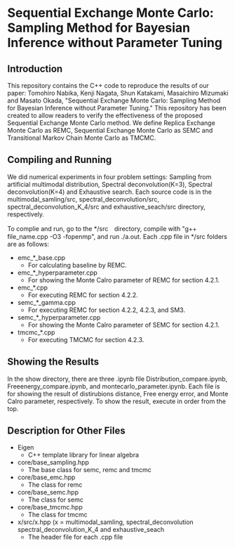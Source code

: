 # Sequential Exchange Monte Carlo: Sampling Method for Bayesian Inference without Parameter Tuning

## Introduction
This repository contains the C++ code to reproduce the results of our paper: Tomohiro Nabika, Kenji Nagata, Shun Katakami, Masaichiro Mizumaki and Masato Okada, "Sequential Exchange Monte Carlo: Sampling Method for Bayesian Inference without Parameter Tuning." This repository has been created to allow readers to verify the effectiveness of the proposed Sequential Exchange Monte Carlo method. We define Replica Exchange Monte Carlo as REMC, Sequential Exchange Monte Carlo as SEMC and Transitional Markov Chain Monte Carlo as TMCMC. 
## Compiling and Running
We did numerical experiments in four problem settings: Sampling from artificial multimodal distribution, Spectral deconvolution(K=3), Spectral deconvolution(K=4) and Exhaustive search. Each source code is in the multimodal_samling/src, spectral_deconvolution/src, spectral_deconvolution_K_4/src and exhaustive_seach/src directory, respectively. 

To complie and run, go to the */src　directory, compile with "g++ file_name.cpp -O3 -fopenmp", and run ./a.out. Each .cpp file in */src folders are as follows:

- emc_*_base.cpp
  - For calculating baseline by REMC.
- emc_*_hyperparameter.cpp
  - For showing the Monte Calro parameter of REMC for section 4.2.1.
- emc_*.cpp
  - For executing REMC for section 4.2.2.
- semc_*_gamma.cpp
  - For executing REMC for section 4.2.2, 4.2.3, and SM3.
- semc_*_hyperparameter.cpp
  - For showing the Monte Calro parameter of SEMC for section 4.2.1.
- tmcmc_*.cpp
  - For executing TMCMC for section 4.2.3.
  
## Showing the Results
In the show directory, there are three .ipynb file Distribution_compare.ipynb, Freeenergy_compare.ipynb, and montecarlo_parameter.ipynb. 
Each file is for showing the result of distirubions distance, Free energy error, and Monte Calro parameter, respectively.
To show the result, execute in order from the top.

## Description for Other Files

- Eigen
  - C++ template library for linear algebra
- core/base_sampling.hpp
  - The base class for semc, remc and tmcmc
- core/base_emc.hpp
  - The class for remc
- core/base_semc.hpp
  - The class for semc
- core/base_tmcmc.hpp
  - The class for tmcmc
- x/src/x.hpp  (x = multimodal_samling, spectral_deconvolution spectral_deconvolution_K_4 and exhaustive_seach
  - The header file for each .cpp file


